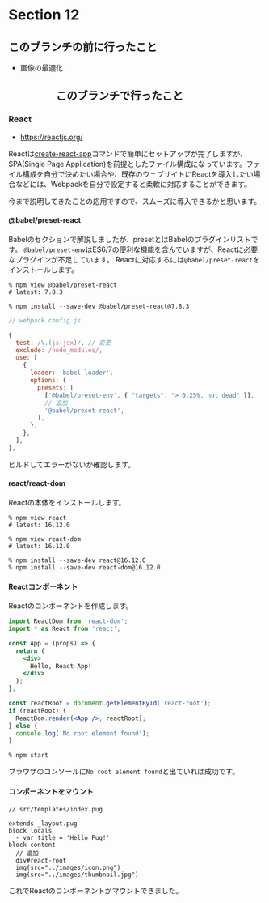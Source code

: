 # Section 12

このブランチの前に行ったこと
--------------------------------

- 画像の最適化

　　
　　
このブランチで行ったこと
--------------------------------

### React

- https://reactjs.org/

Reactは[create-react-app](https://github.com/facebook/create-react-app)コマンドで簡単にセットアップが完了しますが、SPA(Single Page Application)を前提としたファイル構成になっています。ファイル構成を自分で決めたい場合や、既存のウェブサイトにReactを導入したい場合などには、Webpackを自分で設定すると柔軟に対応することができます。

今まで説明してきたことの応用ですので、スムーズに導入できるかと思います。

#### @babel/preset-react

Babelのセクションで解説しましたが、presetとはBabelのプラグインリストです。
`@babel/preset-env`はES6/7の便利な機能を含んでいますが、Reactに必要なプラグインが不足しています。
Reactに対応するには`@babel/preset-react`をインストールします。

```shell
% npm view @babel/preset-react
# latest: 7.8.3

% npm install --save-dev @babel/preset-react@7.8.3
```

```js
// webpack.config.js

{
  test: /\.(js|jsx)/, // 変更
  exclude: /node_modules/,
  use: [
    {
      loader: 'babel-loader',
      options: {
        presets: [
          ['@babel/preset-env', { "targets": "> 0.25%, not dead" }],
          // 追加
          '@babel/preset-react',
        ],
      },
    },
  ],
},
```

ビルドしてエラーがないか確認します。

#### react/react-dom

Reactの本体をインストールします。

```shell
% npm view react
# latest: 16.12.0

% npm view react-dom
# latest: 16.12.0

% npm install --save-dev react@16.12.0
% npm install --save-dev react-dom@16.12.0
```

#### Reactコンポーネント

Reactのコンポーネントを作成します。

```jsx
import ReactDom from 'react-dom';
import * as React from 'react';

const App = (props) => {
  return (
    <div>
      Hello, React App!
    </div>
  );
};

const reactRoot = document.getElementById('react-root');
if (reactRoot) {
  ReactDom.render(<App />, reactRoot);
} else {
  console.log('No root element found');
}
```

```shell
% npm start
```

ブラウザのコンソールに`No root element found`と出ていれば成功です。

#### コンポーネントをマウント

```pug
// src/templates/index.pug

extends _layout.pug
block locals
  - var title = 'Hello Pug!'
block content
  // 追加
  div#react-root
  img(src="../images/icon.png")
  img(src="../images/thumbnail.jpg")
```

これでReactのコンポーネントがマウントできました。
